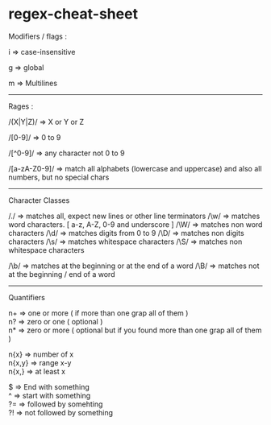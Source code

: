 # regex-cheat-sheet

Modifiers / flags :

 i => case-insensitive

 g => global

 m => Multilines

----------------------

Rages :
 
 /(X|Y|Z)/      => X or Y or Z

 /[0-9]/        => 0 to 9

 /[^0-9]/       => any character not 0 to 9
 
 /[a-zA-Z0-9]/  => match all alphabets (lowercase and uppercase) and also all numbers, but no special chars

----------------------

Character Classes

 /./   => matches all, expect new lines or other line terminators
 /\w/  => matches word characters. [ a-z, A-Z, 0-9 and underscore ]
 /\W/  => matches non word characters
 /\d/  => matches digits from 0 to 9
 /\D/  => matches non digits characters
 /\s/  => matches whitespace characters
 /\S/  => matches non whitespace characters

 /\b/  => matches at the beginning or at the end of a word
 /\B/  => matches not at the beginning / end of a word

----------------------

Quantifiers

n+ => one or more ( if more than one grap all of them ) <br />
n? => zero or one ( optional ) <br />
n* => zero or more ( optional but if you found more than one grap all of them ) <br />

n{x}    => number of x <br />
n{x,y}  => range x-y <br />
n{x,}   => at least x <br />

$    =>  End with something <br />
^    => start with something <br />
?=   => followed by somehting <br />
?!   => not followed by something
